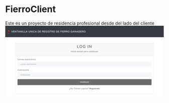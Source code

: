 # FierroClient
Este es un proyecto de residencia profesional desde del lado del cliente
![](./src/assets/img/index.png)
